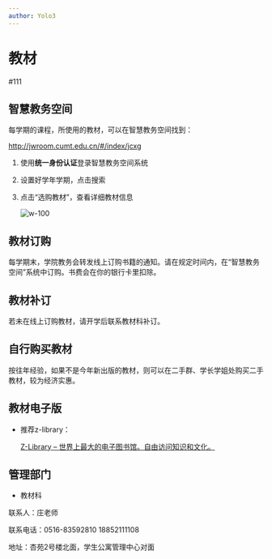 ```yaml
---
author: Yolo3
---
```


# 教材

#111

## 智慧教务空间<Badge type="danger" text="校园内网环境" />

每学期的课程，所使用的教材，可以在智慧教务空间找到：

http://jwroom.cumt.edu.cn/#/index/jcxg 

1. 使用**统一身份认证**登录智慧教务空间系统

2. 设置好学年学期，点击搜索

3. 点击“选购教材”，查看详细教材信息

   ![w-100](https://s2.loli.net/2024/09/09/Go2HtpBzyFLOmXQ.png)

## 教材订购

每学期末，学院教务会转发线上订购书籍的通知。请在规定时间内，在“智慧教务空间”系统中订购。书费会在你的银行卡里扣除。

## 教材补订

若未在线上订购教材，请开学后联系教材科补订。

## 自行购买教材

按往年经验，如果不是今年新出版的教材，则可以在二手群、学长学姐处购买二手教材，较为经济实惠。

## 教材电子版<Badge type="danger" text="科学上网" />

- 推荐z-library：

  [Z-Library – 世界上最大的电子图书馆。自由访问知识和文化。](https://zh.z-lib.gs/)

## 管理部门

- 教材科

联系人：庄老师

联系电话：0516-83592810  18852111108 

地址：杏苑2号楼北面，学生公寓管理中心对面
